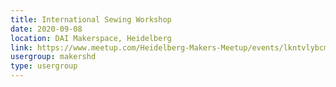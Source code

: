 ```yaml
---
title: International Sewing Workshop
date: 2020-09-08
location: DAI Makerspace, Heidelberg
link: https://www.meetup.com/Heidelberg-Makers-Meetup/events/lkntvlybcmblb/
usergroup: makershd
type: usergroup
---
```

